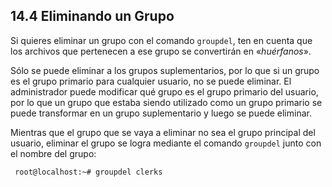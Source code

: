 ## 14.4 Eliminando un Grupo
Si quieres eliminar un grupo con el comando `groupdel`, ten en cuenta que los archivos que pertenecen a ese grupo se convertirán en «_huérfanos_».

Sólo se puede eliminar a los grupos suplementarios, por lo que si un grupo es el grupo primario para cualquier usuario, no se puede eliminar. El administrador puede modificar qué grupo es el grupo primario del usuario, por lo que un grupo que estaba siendo utilizado como un grupo primario se puede transformar en un grupo suplementario y luego se puede eliminar.

Mientras que el grupo que se vaya a eliminar no sea el grupo principal del usuario, eliminar el grupo se logra mediante el comando `groupdel` junto con el nombre del grupo:

```shell-session
 root@localhost:~# groupdel clerks
```